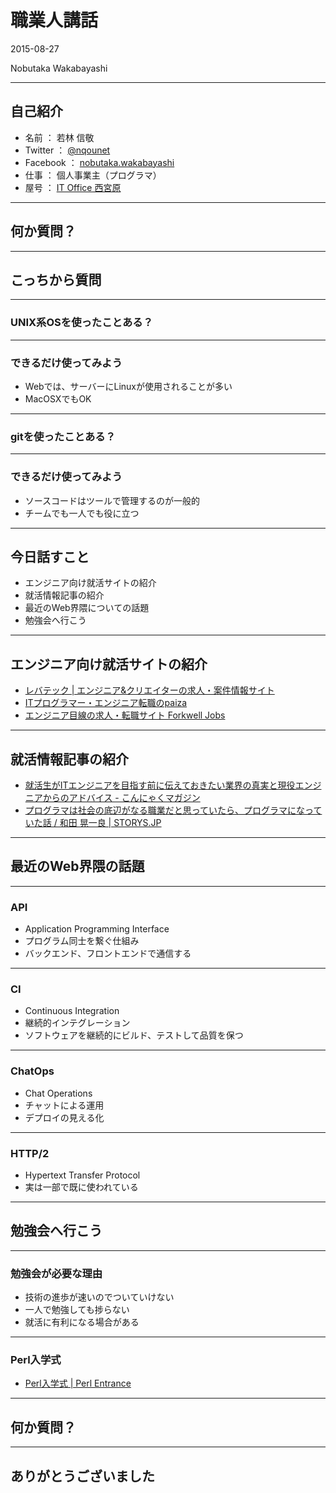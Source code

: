 # 職業人講話
2015-08-27

Nobutaka Wakabayashi

---

## 自己紹介
- 名前 ： 若林 信敬
- Twitter ： [@nqounet](http://twitter.com/nqounet)
- Facebook ： [nobutaka.wakabayashi](https://www.facebook.com/nobutaka.wakabayashi)
- 仕事 ： 個人事業主（プログラマ）
- 屋号 ： [IT Office 西宮原](http://www.nishimiyahara.net)

---

## 何か質問？

---

## こっちから質問

___

### UNIX系OSを使ったことある？

___

### できるだけ使ってみよう
- Webでは、サーバーにLinuxが使用されることが多い
- MacOSXでもOK

___

### gitを使ったことある？

___

### できるだけ使ってみよう
- ソースコードはツールで管理するのが一般的
- チームでも一人でも役に立つ

---

## 今日話すこと
- エンジニア向け就活サイトの紹介
- 就活情報記事の紹介
- 最近のWeb界隈についての話題
- 勉強会へ行こう

---

## エンジニア向け就活サイトの紹介
- [レバテック | エンジニア&クリエイターの求人・案件情報サイト](http://levtech.jp/)
- [ITプログラマー・エンジニア転職のpaiza](http://paiza.jp/)
- [エンジニア目線の求人・転職サイト Forkwell Jobs](https://jobs.forkwell.com/)

---

## 就活情報記事の紹介
- [就活生がITエンジニアを目指す前に伝えておきたい業界の真実と現役エンジニアからのアドバイス - こんにゃくマガジン](http://xavier.hateblo.jp/entry/2014/12/01/134322)
- [プログラマは社会の底辺がなる職業だと思っていたら、プログラマになっていた話 / 和田 晃一良 | STORYS.JP](http://storys.jp/story/4665)

---

## 最近のWeb界隈の話題

___

### API
- Application Programming Interface
- プログラム同士を繋ぐ仕組み
- バックエンド、フロントエンドで通信する

___

### CI
- Continuous Integration
- 継続的インテグレーション
- ソフトウェアを継続的にビルド、テストして品質を保つ

___

### ChatOps
- Chat Operations
- チャットによる運用
- デプロイの見える化

___

### HTTP/2
- Hypertext Transfer Protocol
- 実は一部で既に使われている

---

## 勉強会へ行こう

___

### 勉強会が必要な理由
- 技術の進歩が速いのでついていけない
- 一人で勉強しても捗らない
- 就活に有利になる場合がある

___

### Perl入学式
- [Perl入学式 | Perl Entrance](http://www.perl-entrance.org/)

---

## 何か質問？

---

## ありがとうございました
